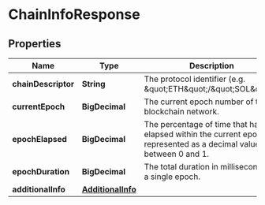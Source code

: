 

# ChainInfoResponse


## Properties

| Name | Type | Description | Notes |
|------------ | ------------- | ------------- | -------------|
|**chainDescriptor** | **String** | The protocol identifier (e.g. \&quot;ETH\&quot;/\&quot;SOL\&quot;). |  |
|**currentEpoch** | **BigDecimal** | The current epoch number of the blockchain network. |  |
|**epochElapsed** | **BigDecimal** | The percentage of time that has elapsed within the current epoch, represented as a decimal value between 0 and 1. |  |
|**epochDuration** | **BigDecimal** | The total duration in milliseconds of a single epoch. |  |
|**additionalInfo** | [**AdditionalInfo**](AdditionalInfo.md) |  |  |



